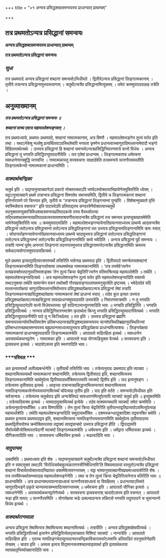 +++
title = "०१ अन्यत्र प्रसिद्धशब्दसमन्वयस्य प्राधान्यात् प्राथम्यम्"

+++


## तत्र प्रथमतोऽन्यत्र प्रसिद्धानां समन्वयः

**अन्यत्र प्रसिद्धशब्दसमन्वयस्य प्राधान्यात् प्राथम्यम्**

**तत्र प्रथमतोऽन्यत्र प्रसिद्धानां समन्वयः**

### ***सुधा***

तत्र प्रथमपादे अन्यत्र प्रसिद्धानां शब्दानां समन्वयोऽभिधीयते । द्वितीयेऽन्यत्र प्रसिद्धानां लिङ्गात्मकानाम् । तृतीये तत्रान्यत्र प्रसिद्धानामुभयरूपाणाम् । चतुर्थेऽन्यत्रैव प्रसिद्धानामित्युक्तम् । तमेतं क्रममुपपादयन्नाह तत्रेति ।

## **अनुव्याख्यानम्**

***तत्र प्रथमतोऽन्यत्र प्रसिद्धानां समन्वयः ॥***

***शब्दानां वाच्य एवात्र महामल्लेशभङ्गवत् ।***

तत्र प्रथमाध्याये, प्रथमतः प्रथमपादे, शब्दानां नामात्मकानाम्, अत्र विष्णौ । महामल्लेशभङ्गेन तुल्यं वर्तत इति तथा । यथाऽनेकेषु मल्लेषु प्रत्यर्थितयाऽवस्थितेष्वपि भगवता कृष्णेन प्रधानत्वाच्चाणूरादिमल्लानामेवादौ भङ्गो विहितस्तथेत्यर्थः । उभयत्र प्रसिद्धानां हि शब्दानां समन्वयेऽन्यत्रप्रसिद्धिनिवारणमात्रे यत्नो विधेयः । अन्यत्र प्रसिद्धानां तु भगवति प्रसिद्धिरप्युपपादनीयेति । तत एतेषां प्राधान्यम् । लिङ्गात्मकाश्च धर्मवचना व्यवधानेनान्यबुद्धिं जनयन्ति । नामात्मकास्तु सत्त्ववचनाः साक्षादेवेति तत्समन्वये यत्नगौरवमस्तीति लिङ्गात्मकेभ्यो नामात्मकानां प्राधान्यमिति ।

### ***वाक्यार्थचन्द्रिका***

चतुर्थ इति । यद्यप्यनुव्याख्यानेऽयं प्रकारो नोक्तस्तथाऽपि भाष्येऽस्योक्तत्वाभिप्रायेणेयमुक्तिरिति ध्येयम् । यद्वाऽनुव्याख्याने प्रथमे तत्रान्यत्र प्रसिद्धानां विष्णावेव समन्वयमिति, द्वितीये च लिङ्गात्मकानां शब्दानां वृत्तिर्नारायणे परे चिन्त्यत इति, तृतीये च ‘‘तत्रान्यत्र प्रसिद्धानां लिङ्गनाम्नां पुनर्हरिः । विशेषान्मुख्यतो वृत्तिं स्वस्मिन्नेवात्र वक्त्यज’’ इति पादत्रयेऽपि प्रतिपाद्यस्य कण्ठरवेणैवोक्तत्वाच्चतुर्थे तदनुक्तावप्युक्तत्रिविधशब्दसमन्वयप्रतिपादकत्वे तस्य वैयर्थ्यापत्त्या तद्भिन्नशब्दसमन्वयप्रतिपादकत्वस्यावश्याश्रयणीयत्वादन्यत्रैव प्रसिद्धानां तत्र समन्वय इत्यप्युक्तप्रायमेवेति भावेनेयमुक्तिरिति भावः ॥ क्रममुपपादयन्निति । महामल्लेशभङ्गन्यायेनातिप्रयत्नसाध्यस्य प्राथम्ये आदावन्यत्रैव प्रसिद्धानां ततोऽन्यत्र प्रसिद्धनाम्नां ततोऽन्यत्र प्रसिद्धलिङ्गानां तत उभयत्र प्रसिद्धनामलिङ्गानामिति क्रमः स्यात् । सोपानारोहणन्यायेनानतिप्रयत्नसाध्यस्य प्राथम्ये चादावुभयत्र प्रसिद्धानां ततोऽन्यत्र प्रसिद्धलिङ्गानां ततोऽन्यत्र प्रसिद्धनाम्नां ततोऽन्यत्रैव प्रसिद्धलिङ्गानामिति क्रमो भवेदिति । अन्यत्र प्रसिद्धानां पूर्वं समन्वयः । तत्रापि नाम्नां पूर्वम् अनन्तरं लिङ्गानां तदनन्तरमुभयत्र प्रसिद्धानामन्तेऽन्यत्रैव प्रसिद्धानामिति क्रमस्य सर्वथाऽप्ययोगात्तमुपपादयन्नित्यर्थः ।

मूले प्रथमत इत्याद्यादित्वात्सप्तम्यर्थे तसिरिति भावेनाह प्रथमपाद इति । द्वितीयपादे समन्वेतव्यशब्दानां लिङ्गात्मकानामिति लिङ्गत्वोक्त्या लब्धमर्थमाह नामात्मकानामिति । ‘तत्र तस्येवे’त्यनेन वत्यप्रसक्तेस्तदनुपपत्तिमाशङ्क्य ‘तेन तुल्यं क्रिया चेद्वतिरि’त्यनेन वतिमाश्रित्याह महामल्लेशेति ॥ तथेति । महामल्लेशभङ्गवदित्यर्थः । अत्र महामल्लेशभङ्गेन तुल्यं वर्तत इति महामल्लेशभङ्गवदिति वक्तव्ये तथाऽनुक्त्वा तथेति सामान्येन वचनं तथोक्तौ गौरवप्रसङ्गाल्लाघवमनुसृत्येति द्रष्टव्यम् । भवेदेतदेवं यदि मल्लान्तरापेक्षया चाणूरादिमल्लानामिवोभयत्र प्रसिद्धशब्दापेक्षयाऽन्यत्र प्रसिद्धानां तेषां तत्रापि लिङ्गात्मकान्यत्रप्रसिद्धशब्दापेक्षया नामात्मकानां तेषां प्राधान्यं स्यात् । तदेव कुत इत्यत उभयत्र प्रसिद्धशब्दापेक्षयाऽन्यत्रप्रसिद्धानां तावत्प्राधान्यमुपपादयति उभयत्रेति ॥ निवारणमात्रमति । न तु भगवति प्रसिद्धिव्युत्पादनेऽपि यत्नो विधेयस्तस्याः पूर्वं वादिनाऽप्यभ्युपगमादिति भावः ॥ भगवति प्रसिद्धिरिति । भगवति प्रसिद्धिरपीत्यर्थः । नान्यत्र प्रसिद्धिनिवारणमात्रेण कृतार्थता किन्तु भगवति प्रसिद्धिरप्युपपादनीयेत्यर्थः । भगवति प्रसिद्धिरप्युपपादनीयेति पाठे तु न किञ्चिदेतत् ॥ तत इति । उभयत्र प्रसिद्धानां ब्रह्मणि समन्वयस्यान्योपस्थितिमात्रेण प्रतिबन्धादन्यत्रप्रसिद्धशब्दसमन्वयस्य चान्योपस्थितिब्रह्मानुपस्थितिभ्यां प्रतिबन्धात्तच्छब्दसमन्वयस्य बहुप्रयत्नसाध्यत्वादुभयत्र प्रसिद्धापेक्षया प्राधान्यमित्याशयः । लिङ्गापेक्षया नामात्मकानां प्राधान्यमुपपादयति लिङ्गात्मकाश्चेति । आपाततो रूढिरहिता इत्यर्थः । व्यवधानेन अवयवार्थकथनद्वारेण । नामात्मका इति । आपाततो रूढा योगरूढियुक्ता वेत्यर्थः ॥ सत्त्ववचना इति । द्रव्यवचना इत्यर्थः । चादयोऽसत्त्व इति स्मरणादिति भावः।

### ***परिमल ***

अत इत्यस्यार्थो अतीतप्रबन्धेनेति । तृतीयार्थे तसिरिति भावः । तत्रेत्यनुवादः प्रथमपाद इति व्याख्या । शब्दानामित्यस्यार्थो नामात्मकानां शब्दानामिति, तत्रेत्यस्य द्वितीयपाद इति, शब्दानामित्यस्य लिङ्गात्मकानामिति चार्थमुपेत्य द्वितीयपादार्थोक्तिपरतयापि व्याचष्टे द्वितीय इति । पाद इत्यनुषङ्गः । तत्रेत्यस्य तृतीयपाद इत्यर्थः । आवृत्त्या तत्रान्यत्रप्रसिद्धानामित्यप्यन्वयं शब्दनामित्यस्य नामलिङ्गात्मकत्वेनोभयरूपाणामित्यर्थं चोपेत्याह तृतीय इति । पाद इति वर्तते । समन्वयोऽभिधीयत इति सर्वत्रान्वयः । तत्रेत्यस्य चतुर्थपाद इति अन्यत्रेतिपदं सावधारणमित्युपेत्यापि व्याचष्टे चतुर्थ इति ॥ इत्युक्तमिति । तत्रेत्यादिवाक्य इत्यर्थः । भाष्यादावुक्तमित्यर्थ इत्येके । तदेव वाक्यमन्यथापि व्याचष्टे तमेतं क्रममिति । अत्रेत्यनुवादेनार्थोक्तिः ॥ अत्र विष्णाविति । तेन तुल्यं क्रिया चेद्वतिरिति तृतीयान्ताद्वतिप्रत्ययोऽयमित्युपेत्याह महामल्लेशेति । तथेति महामल्लेशभङ्गवदिति समुदायार्थोक्तिः । दशमस्कन्धाद्युक्तदिशा तद्व्यनक्ति यथेति । प्रथमत इत्यस्य प्रथमपादद्वय इति, शब्दानामित्यस्य नामलिङ्गोभयरूपाणामिति चार्थमुपेत्य तृतीयपादस्य प्रथमद्वितीययोश्च क्रमोक्तिपरतया तद्वाक्यं तावद्व्याचष्टे उभयत्र प्रसिद्धानां हीति । द्विपाद्यामपि पौर्वापर्यबीजोक्तिपरतयेदानीं व्याचष्टे लिङ्गात्मकाश्चेति ॥ धर्मवचना इति । धर्मद्वारा धर्मिवाचका इत्यर्थः । यौगिकत्वादिति भावः । सत्त्ववचना धर्मिवाचिन इत्यर्थः । रूढत्वादिति भावः ।

### ***यादुपत्यम्***

उक्तमिति । प्रथमाध्याय इति शेषः । यद्यप्यनुव्याख्याने चतुर्थेऽन्यत्रैव प्रसिद्धानां शब्दानां समन्वयोऽभिधीयत इति न स्पष्टमुक्तं तथाऽपि ‘विरोधिसर्वबाहुल्यकारणस्त्रीनिषेधिनामि’ति विषयमालायां वस्तुतोऽन्यत्रैव प्रसिद्धानां शब्दानां विचार्यतयोक्तत्वादभिप्रायत उक्तमेवेत्यवगन्तव्यम् । यद्वा भाष्यानुव्याख्यानीयप्रथमाध्याययोरिति शेषः । तत्र तस्यैवेत्यर्थासम्भवादाह महामल्लेशभङ्गेनेति । तथा च तेन तुल्यं क्रिया चेद्वतिरित्यनेनात्र वतिरिति भावः ॥ प्राधान्यमिति । अत्र प्राधान्यमल्पयत्नासाध्यत्वं यत्नगौरवसाध्यत्वं वा विवक्षितम् । प्रधानतयाऽभिमते चाणूरादिभङ्गे प्रकृते चान्यस्यासम्भवादित्यवगन्तव्यम् ॥ धर्मवचना इति । आपाततो यौगिका इत्यर्तः ॥ व्यवधानेनेति । अवयवार्थकथनद्वारेणेत्यर्थः । सत्त्ववचना द्रव्यवचनाश् चादयोऽसत्त्व इति वचनात् । आपाततो रूढा इति यावत् ॥ यत्नगौरवमिति । योगापेक्षया रूढेः प्राबल्यादन्यत्र तन्निरासे भगवति तदुपपादने च भूयान्यत्नो विधेय इत्यर्थः ।

### ***वाक्यार्थरत्नमाला***

अन्यत्र प्रसिद्धनां तेषामित्यत्र तेषामित्यस्य शब्दानामित्यर्थः । तत्रापीति । अन्यत्र प्रसिद्धशब्देष्वपीत्यर्थः । भगवति प्रसिद्धिरपीत्यर्थ इत्यनेन प्रसिद्धिरित्येतद्य्वाख्याय विशिष्टं व्याचष्टे । नान्यत्रेति । आपाततो रूढिरहिता इति । एतच्च नामलिङ्गभेदव्युत्पादनपरचन्द्रिकाविचारावसरेऽस्माभिः प्रतिपादितं तदनुसारेणेहापि लेख्यम् । चादय इति । असत्व इत्यत्र विद्यमानसत्वशब्दस्याद्रव्यार्था इति द्रव्यार्थकतया व्याख्यातृभिर्व्याख्यानादिति भावः ।

